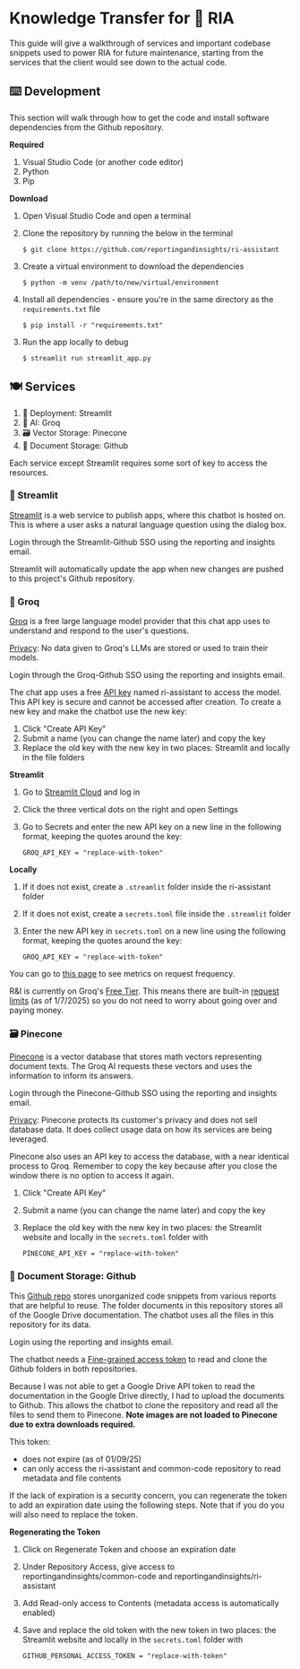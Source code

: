 # Knowledge Transfer for 💬 RIA

This guide will give a walkthrough of services and important codebase snippets used to power RIA for future maintenance, starting from the services that the client would see down to the actual code.

## ⌨️ Development
This section will walk through how to get the code and install software dependencies from the Github repository.

**Required**
1) Visual Studio Code (or another code editor)
2) Python
3) Pip

**Download**
1) Open Visual Studio Code and open a terminal
2) Clone the repository by running the below in the terminal
   
   ```
   $ git clone https://github.com/reportingandinsights/ri-assistant
   ```

3) Create a virtual environment to download the dependencies

   ```
   $ python -m venv /path/to/new/virtual/environment
   ```

4) Install all dependencies - ensure you're in the same directory as the `requirements.txt` file 

   ```
   $ pip install -r "requirements.txt"
   ```

3. Run the app locally to debug
   ```
   $ streamlit run streamlit_app.py
   ```

## 🍽️ Services
1) 🚀 Deployment: Streamlit
2) 🤖 AI: Groq
3) 🗃️ Vector Storage: Pinecone
4) 📝 Document Storage: Github

Each service except Streamlit requires some sort of key to access the resources.

### 🚀 Streamlit
[Streamlit](https://streamlit.io/) is a web service to publish apps, where this chatbot is hosted on. This is where a user asks a natural language question using the dialog box.

Login through the Streamlit-Github SSO using the reporting and insights email.

Streamlit will automatically update the app when new changes are pushed to this project's Github repository.

### 🤖 Groq
[Groq](https://groq.com/) is a free large language model provider that this chat app uses to understand and respond to the user's questions.

[Privacy](https://groq.com/privacy-policy/): No data given to Groq's LLMs are stored or used to train their models.

Login through the Groq-Github SSO using the reporting and insights email.

The chat app uses a free [API key](https://console.groq.com/keys) named ri-assistant to access the model. This API key is secure and cannot be accessed after creation. To create a new key and make the chatbot use the new key:
1) Click "Create API Key"
2) Submit a name (you can change the name later) and copy the key
3) Replace the old key with the new key in two places: Streamlit and locally in the file folders
   
**Streamlit**
1) Go to [Streamlit Cloud](https://share.streamlit.io/) and log in
2) Click the three vertical dots on the right and open Settings
3) Go to Secrets and enter the new API key on a new line in the following format, keeping the quotes around the key:

   ```
   GROQ_API_KEY = "replace-with-token"
   ```

**Locally**
1) If it does not exist, create a `.streamlit` folder inside the ri-assistant folder
2) If it does not exist, create a `secrets.toml` file inside the `.streamlit` folder 
3) Enter the new API key in `secrets.toml` on a new line using the following format, keeping the quotes around the key:

   ```
   GROQ_API_KEY = "replace-with-token"
   ```
   
You can go to [this page](https://console.groq.com/metrics) to see metrics on request frequency. 

R&I is currently on Groq's [Free Tier](https://console.groq.com/settings/billing). This means there are built-in [request limits](https://console.groq.com/settings/limits) (as of 1/7/2025) so you do not need to worry about going over and paying money.

### 🗃️ Pinecone
[Pinecone](https://www.pinecone.io/) is a vector database that stores math vectors representing document texts. The Groq AI requests these vectors and uses the information to inform its answers.

Login through the Pinecone-Github SSO using the reporting and insights email.

[Privacy](https://www.pinecone.io/privacy/): Pinecone protects its customer's privacy and does not sell database data. It does collect usage data on how its services are being leveraged.

Pinecone also uses an API key to access the database, with a near identical process to Groq. Remember to copy the key because after you close the window there is no option to access it again.
1) Click "Create API Key"
2) Submit a name (you can change the name later) and copy the key
3) Replace the old key with the new key in two places: the Streamlit website and locally in the `secrets.toml` folder with

   ```
   PINECONE_API_KEY = "replace-with-token"
   ```

### 📝 Document Storage: Github
This [Github repo](https://github.com/reportingandinsights/common-code) stores unorganized code snippets from various reports that are helpful to reuse. The folder documents in this repository stores all of the Google Drive documentation. The chatbot uses all the files in this repository for its data.

Login using the reporting and insights email.

The chatbot needs a [Fine-grained access token](https://github.com/settings/personal-access-tokens) to read and clone the Github folders in both repositories. 

Because I was not able to get a Google Drive API token to read the documentation in the Google Drive directly, I had to upload the documents to Github. This allows the chatbot to clone the repository and read all the files to send them to Pinecone. **Note images are not loaded to Pinecone due to extra downloads required.**

This token:
- does not expire (as of 01/09/25)
- can only access the ri-assistant and common-code repository to read metadata and file contents

If the lack of expiration is a security concern, you can regenerate the token to add an expiration date using the following steps. Note that if you do you will also need to replace the token.

**Regenerating the Token**
1) Click on Regenerate Token and choose an expiration date
2) Under Repository Access, give access to reportingandinsights/common-code and reportingandinsights/ri-assistant
3) Add Read-only access to Contents (metadata access is automatically enabled)
4) Save and replace the old token with the new token in two places: the Streamlit website and locally in the `secrets.toml` folder with

   ```
   GITHUB_PERSONAL_ACCESS_TOKEN = "replace-with-token"
   ```